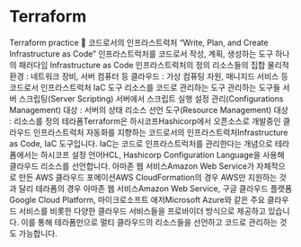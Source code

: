# Terraform
Terraform practice 🐳
코드로서의 인프라스트럭처
“Write, Plan, and Create Infrastructure as Code”
인프라스트럭처를 코드로서 작성, 계획, 생성하는 도구
하나의 패러다임
Infrastructure as Code
인프라스트럭처의 정의
리소스들의 집합
물리적 환경 : 네트워크 장비, 서버 컴퓨터 등
클라우드 : 가상 컴퓨팅 자원, 매니지드 서비스 등
코드로서 인프라스트럭처 IaC 도구
리소스를 코드로 관리하는 도구
관리하는 도구들
서버 스크립팅(Server Scripting)
서버에서 스크립트 실행
설정 관리(Configurations Management)
대상 : 서버의 상태
리소스 선언 도구(Resource Management)
대상 : 리소스를 정의
테라폼Terraform은 하시코프Hashicorp에서 오픈소스로 개발중인 클라우드 인프라스트럭처 자동화를 지향하는 코드로서의 인프라스트럭처Infrastructure as Code, IaC 도구입니다. IaC는 코드로 인프라스트럭처를 관리한다는 개념으로 테라폼에서는 하시코프 설정 언어HCL, Hashicorp Configuration Language을 사용해 클라우드 리소스를 선언합니다. 아마존 웹 서비스Amazon Web Service가 자체적으로 만든 AWS 클라우드 포메이션AWS CloudFormation의 경우 AWS만 지원하는 것과 달리 테라폼의 경우 아마존 웹 서비스Amazon Web Service, 구글 클라우드 플랫폼Google Cloud Platform, 마이크로소프트 애저Microsoft Azure와 같은 주요 클라우드 서비스를 비롯한 다양한 클라우드 서비스들을 프로바이더 방식으로 제공하고 있습니다. 이를 통해 테라폼만으로 멀티 클라우드의 리소스들을 선언하고 코드로 관리하는 것도 가능합니다.
